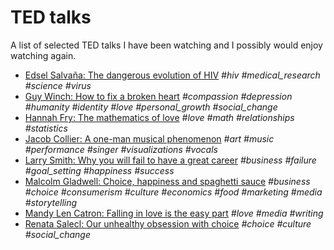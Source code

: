 # TED talks

A list of selected TED talks I have been watching and I possibly would enjoy watching again.

- [Edsel Salvaña: The dangerous evolution of HIV](https://www.ted.com/talks/edsel_salvana_the_dangerous_evolution_of_hiv) *#hiv #medical_research #science #virus*
- [Guy Winch: How to fix a broken heart](https://www.ted.com/talks/guy_winch_how_to_fix_a_broken_heart) *#compassion #depression #humanity #identity #love #personal_growth #social_change*
- [Hannah Fry: The mathematics of love](https://www.ted.com/talks/hannah_fry_the_mathematics_of_love) *#love #math #relationships #statistics*
- [Jacob Collier: A one-man musical phenomenon](https://www.ted.com/talks/jacob_collier_a_one_man_audio_visual_viral_sensation) *#art #music #performance #singer #visualizations #vocals*
- [Larry Smith: Why you will fail to have a great career](https://www.ted.com/talks/larry_smith_why_you_will_fail_to_have_a_great_career) *#business #failure #goal_setting #happiness #success*
- [Malcolm Gladwell: Choice, happiness and spaghetti sauce](https://www.ted.com/talks/malcolm_gladwell_on_spaghetti_sauce) *#business #choice #consumerism #culture #economics #food #marketing #media #storytelling*
- [Mandy Len Catron: Falling in love is the easy part](https://www.ted.com/talks/mandy_len_catron_falling_in_love_is_the_easy_part) *#love #media #writing*
- [Renata Salecl: Our unhealthy obsession with choice](https://www.ted.com/talks/renata_salecl_our_unhealthy_obsession_with_choice) *#choice #culture #social_change*
